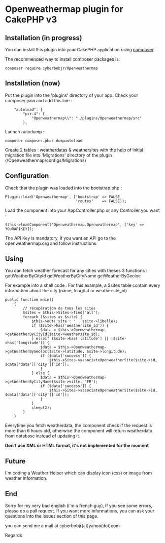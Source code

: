 # Openweathermap plugin for CakePHP v3

## Installation (in progress)

You can install this plugin into your CakePHP application using [composer](http://getcomposer.org).

The recommended way to install composer packages is:

```
composer require cyberbobjr/Openweathermap
```

## Installation (now)
Put the plugin into the 'plugins' directory of your app.
Check your composer.json and add this line :
```
    "autoload": {
        "psr-4": {
            "Openweathermap\\": "./plugins/Openweathermap/src"
        },
```
Launch autodump :
```
composer composer.phar dumpautoload
```
Create 2 tables : weatherdatas & weathersites with the help of initial migration file into 'Migrations' directory of the plugin (/Openweathermap/configs/Migrations)

## Configuration
Check that the plugin was loaded into the bootstrap.php :
```
Plugin::load('Openweathermap', ['bootstrap' => FALSE,
                                'routes'    => FALSE]);
```
Load the component into your AppController.php or any Controller you want :
```
$this->loadComponent('Openweathermap.Openweathermap', ['key' => YOURAPIKEY]);
```
The API Key is mandatory, if you want an API go to the openweathermap.org and follow instructions.

## Using
You can fetch weather forecast for any cities with theses 3 functions :
getWeatherByCityId
getWeatherByCityName
getWeatherByGeoloc

For example into a shell code :
For this example, a $sites table contain every information about the city (name, long/lat or weathersite_id)
```
public function main()
    {
        // récupération de tous les sites
        $sites = $this->Sites->find('all');
        foreach ($sites as $site) {
            $this->out('site : ' . $site->libelle);
            if ($site->has('weathersite_id')) {
                $data = $this->Openweathermap->getWeatherByCityId($site->weathersite_id);
            } elseif ($site->has('latitude') || !$site->has('longitude')) {
                $data = $this->Openweathermap->getWeatherByGeoloc($site->latitude, $site->longitude);
                if ($data['success']) {
                    $this->Sites->associateOpenweatherSite($site->id, $data['data']['city']['id']);
                }
            } else {
                $data = $this->Openweathermap->getWeatherByCityName($site->ville, 'FR');
                if ($data['success']) {
                    $this->Sites->associateOpenweatherSite($site->id, $data['data']['city']['id']);
                }
            }
            sleep(2);
        }
    }
```

Everytime you fetch weatherdata, the component check if the request is more than 6 hours old, otherwise the component will return weatherdata from database instead of updating it.

<b>Don't use XML or HTML format, it's not implemented for the moment</b>

## Future
I'm coding a Weather Helper which can display icon (css) or image from weather information.

## End
Sorry for my very bad english (i'm a french guy), if you see some errors, please do a pull request. If you want more informations, you can ask your questions into the issues section of this page.

you can send me a mail at cyberbobjr(at)yahoo(dot)com

Regards
